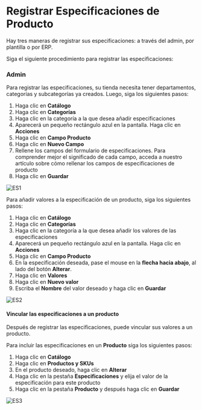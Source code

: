 # Registrar Especificaciones de Producto

Hay tres maneras de registrar sus especificaciones: a través del admin, por plantilla o por ERP.

Siga el siguiente procedimiento para registrar las especificaciones:

### Admin <a id="admin"></a>

Para registrar las especificaciones, su tienda necesita tener departamentos, categorías y subcategorías ya creados. Luego, siga los siguientes pasos:

1. Haga clic en **Catálogo**
2. Haga clic en **Categorías**
3. Haga clic en la categoría a la que desea añadir especificaciones
4. Aparecerá un pequeño rectángulo azul en la pantalla. Haga clic en **Acciones**
5. Haga clic en **Campo Producto**
6. Haga clic en **Nuevo Campo**
7. Rellene los campos del formulario de especificaciones. Para comprender mejor el significado de cada campo, acceda a nuestro artículo sobre cómo rellenar los campos de especificaciones de producto
8. Haga clic en **Guardar**

![ES1](https://images.ctfassets.net/alneenqid6w5/26nmolyzhktK7RHFRIfeGn/bd9cc1425426b6f32212083f98760014/ES1.gif)

Para añadir valores a la especificación de un producto, siga los siguientes pasos:

1. Haga clic en **Catálogo**
2. Haga clic en **Categorías**
3. Haga clic en la categoría a la que desea añadir los valores de las especificaciones
4. Aparecerá un pequeño rectángulo azul en la pantalla. Haga clic en **Acciones**
5. Haga clic en **Campo Producto**
6. En la especificación deseada, pase el mouse en la **flecha hacia abajo**, al lado del botón **Alterar**.
7. Haga clic en **Valores**
8. Haga clic en **Nuevo valor**
9. Escriba el **Nombre** del valor deseado y haga clic en **Guardar**

![ES2](https://images.ctfassets.net/alneenqid6w5/1t2mGbtHaq6Koiz4anwOOO/79b47af516682cb283ccf2faf605af4d/ES2.gif)

#### Vincular las especificaciones a un producto <a id="vincular-las-especificaciones-a-un-producto"></a>

Después de registrar las especificaciones, puede vincular sus valores a un producto.

Para incluir las especificaciones en un **Producto** siga los siguientes pasos:

1. Haga clic en **Catálogo**
2. Haga clic en **Productos y SKUs**
3. En el producto deseado, haga clic en **Alterar**
4. Haga clic en la pestaña **Especificaciones** y elija el valor de la especificación para este producto
5. Haga clic en la pestaña **Producto** y después haga clic en **Guardar**

![ES3](https://images.ctfassets.net/alneenqid6w5/1PVutb4VQX4Tbt8VuRzxNA/348cf9167307462767ae79b1f5887105/ES3.gif)

